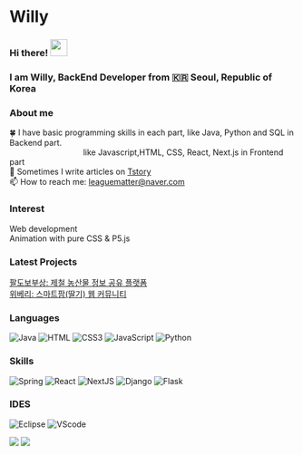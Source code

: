 # Willy
### Hi there! <img src="https://raw.githubusercontent.com/MartinHeinz/MartinHeinz/master/wave.gif" width="30px">
### I am Willy, BackEnd Developer from :kr: Seoul, Republic of Korea 

### About me

:four_leaf_clover: I have basic programming skills in each part, like Java, Python and SQL in Backend part.<br/>
<span>&emsp;&emsp;&emsp;&emsp;&emsp;&emsp;&emsp;&emsp;&emsp;</span> like Javascript,HTML, CSS, React, Next.js in Frontend part<br/>
:pencil: Sometimes I write articles on [Tstory](https://dev-will-lee.tistory.com/) <br/> <!-- Add a links-->
📫 How to reach me: leaguematter@naver.com <br/>

### Interest

Web development <br/>
Animation with pure CSS & P5.js <br/>

### Latest Projects
<!-- [Git_merge_practice](https://github.com/JongsuLee/merge_3.2_before_fast_forward) -->
[팔도보부상: 제철 농산물 정보 공유 플랫폼](https://github.com/JongsuLee/PB-PaldoBobusang)<br>
[위베리: 스마트팜(딸기) 웹 커뮤니티](https://github.com/orgs/StoryBerry/repositories)
### Languages
<p>
<img alt="Java" src="https://img.shields.io/badge/Java-007396?style=flat-square&logo=java&logoColor=white" />
<img alt="HTML" src="https://img.shields.io/badge/HTML5-E34F26?&style=flat-square&logo=html5&logoColor=white"/> 
<img alt="CSS3" src="https://img.shields.io/badge/CSS3-1572B6?style=flat-square&logo=css3&logoColor=white" /> 
<img alt="JavaScript" src="https://img.shields.io/badge/JavaScript-323330?style=flat-square&logo=javascript&logoColor=F7DF1E" />
<img alt="Python"src="https://img.shields.io/badge/Python-3766AB?style=flat-square&logo=Python&logoColor=white"/> 
</p>

### Skills
<p>
<img alt="Spring" src="https://img.shields.io/badge/Spring-6DB33F?style=flat-square&logo=spring&logoColor=white"/>
<img alt="React" src="https://img.shields.io/badge/-React-45b8d8?style=flat-square&logo=react&logoColor=white"/>
<img alt="NextJS" src="https://img.shields.io/badge/Next.js-000000?style=flat-square&logo=next.js&logoColor=white"/>
<img alt="Django" src="https://img.shields.io/badge/-Django-092E20?style=flat-square&logo=django&logoColor=white"/>
<img alt="Flask" src="https://img.shields.io/badge/Flask-000000?style=flat-square&logo=flask&logoColor=white"/>
</p>

### IDES

<p>
<img alt="Eclipse" src="https://img.shields.io/badge/Eclipse-2C2255?style=flat-square&logo=Eclipse&logoColor=white"/>
<img alt="VScode" src="https://img.shields.io/badge/-VScode-007ACC?style=flat-square&logo=Visual Studio Code&logoColor=white"/>
</p>

<!-- status bar -->
  <img src="https://github-readme-stats.vercel.app/api?username=JongsuLee&layout=compact&show_icons=true&theme=vue&hide_border=true" />
  <img src="https://github-readme-stats.vercel.app/api/top-langs/?username=JongsuLee&layout=compact&theme=vue&hide_border=true" />
